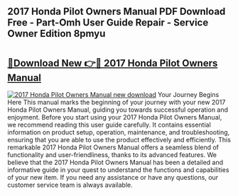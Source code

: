 ## 2017 Honda Pilot Owners Manual PDF Download Free - Part-Omh User Guide Repair - Service Owner Edition 8pmyu

# <h2><a href="http://bc418.oget.top/?id=2017+Honda+Pilot+Owners+Manual">🔗Download New 👉🔴 2017 Honda Pilot Owners Manual</a></h2>

[![2017 Honda Pilot Owners Manual new download](https://i.imgur.com/5g1atiW.png)](http://bc418.oget.top/?id=2017+Honda+Pilot+Owners+Manual)
Your Journey Begins Here This manual marks the beginning of your journey with your new 2017 Honda Pilot Owners Manual, guiding you towards successful operation and enjoyment. Before you start using your 2017 Honda Pilot Owners Manual, we recommend reading this user guide carefully. It contains essential information on product setup, operation, maintenance, and troubleshooting, ensuring that you are able to use the product effectively and efficiently. This remarkable 2017 Honda Pilot Owners Manual offers a seamless blend of functionality and user-friendliness, thanks to its advanced features. We believe that the 2017 Honda Pilot Owners Manual has been a detailed and informative guide in your quest to understand the functions and capabilities of your new item. If you need any assistance or have any questions, our customer service team is always available.
